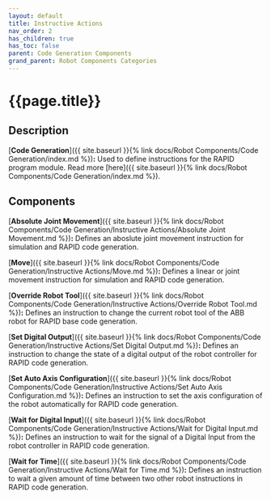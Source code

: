 ```yaml
---
layout: default
title: Instructive Actions
nav_order: 2
has_children: true
has_toc: false
parent: Code Generation Components
grand_parent: Robot Components Categories
---
```


# **{{page.title}}**

## **Description**

[**Code Generation**]({{ site.baseurl }}{% link docs/Robot Components/Code Generation/index.md %})**:** Used to define instructions for the RAPID program module. Read more [here]({{ site.baseurl }}{% link docs/Robot Components/Code Generation/index.md %}).

## **Components**

[**Absolute Joint Movement**]({{ site.baseurl }}{% link docs/Robot Components/Code Generation/Instructive Actions/Absolute Joint Movement.md %})**:** Defines an aboslute joint movement instruction for simulation and RAPID code generation.

[**Move**]({{ site.baseurl }}{% link docs/Robot Components/Code Generation/Instructive Actions/Move.md %})**:** Defines a linear or joint movement instruction for simulation and RAPID code generation.

[**Override Robot Tool**]({{ site.baseurl }}{% link docs/Robot Components/Code Generation/Instructive Actions/Override Robot Tool.md %})**:** Defines an instruction to change the current robot tool of the ABB robot for RAPID base code generation.

[**Set Digital Output**]({{ site.baseurl }}{% link docs/Robot Components/Code Generation/Instructive Actions/Set Digital Output.md %})**:** Defines an instruction to change the state of a digital output of the robot controller for RAPID code generation.

[**Set Auto Axis Configuration**]({{ site.baseurl }}{% link docs/Robot Components/Code Generation/Instructive Actions/Set Auto Axis Configuration.md %})**:** Defines an instruction to set the axis configuration of the robot automatically for RAPID code generation.

[**Wait for Digital Input**]({{ site.baseurl }}{% link docs/Robot Components/Code Generation/Instructive Actions/Wait for Digital Input.md %})**:** Defines an instruction to wait for the signal of a Digital Input from the robot controller in RAPID code generation.

[**Wait for Time**]({{ site.baseurl }}{% link docs/Robot Components/Code Generation/Instructive Actions/Wait for Time.md %})**:** Defines an instruction to wait a given amount of time between two other robot instructions in RAPID code generation.
